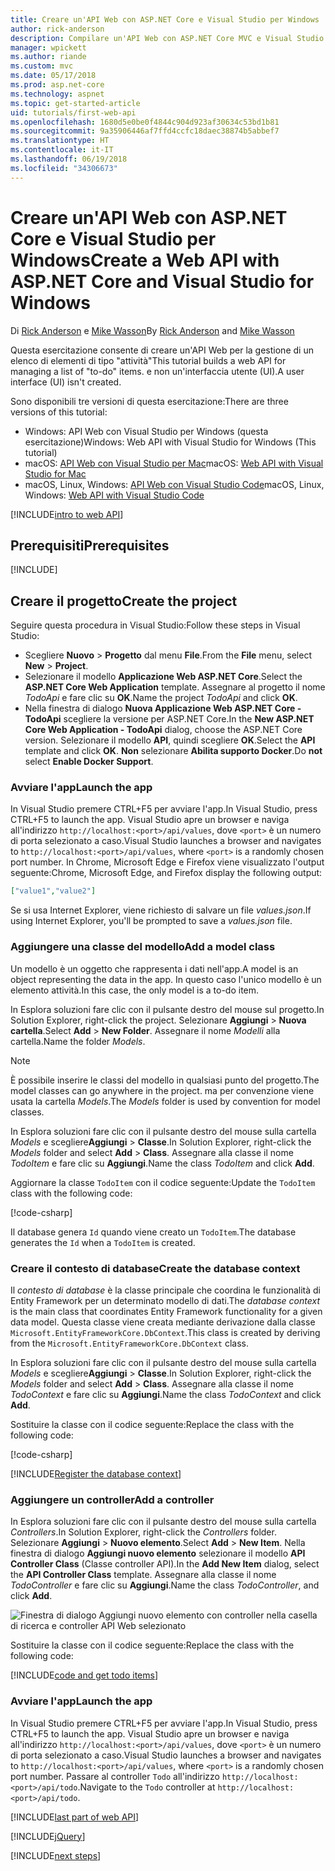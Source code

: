 ```yaml
---
title: Creare un'API Web con ASP.NET Core e Visual Studio per Windows
author: rick-anderson
description: Compilare un'API Web con ASP.NET Core MVC e Visual Studio per Windows
manager: wpickett
ms.author: riande
ms.custom: mvc
ms.date: 05/17/2018
ms.prod: asp.net-core
ms.technology: aspnet
ms.topic: get-started-article
uid: tutorials/first-web-api
ms.openlocfilehash: 1680d5e0be0f4844c904d923af30634c53bd1b81
ms.sourcegitcommit: 9a35906446af7ffd4ccfc18daec38874b5abbef7
ms.translationtype: HT
ms.contentlocale: it-IT
ms.lasthandoff: 06/19/2018
ms.locfileid: "34306673"
---
```

# <a name="create-a-web-api-with-aspnet-core-and-visual-studio-for-windows"></a><span data-ttu-id="d0710-103">Creare un'API Web con ASP.NET Core e Visual Studio per Windows</span><span class="sxs-lookup"><span data-stu-id="d0710-103">Create a Web API with ASP.NET Core and Visual Studio for Windows</span></span>

<span data-ttu-id="d0710-104">Di [Rick Anderson](https://twitter.com/RickAndMSFT) e [Mike Wasson](https://github.com/mikewasson)</span><span class="sxs-lookup"><span data-stu-id="d0710-104">By [Rick Anderson](https://twitter.com/RickAndMSFT) and [Mike Wasson](https://github.com/mikewasson)</span></span>

<span data-ttu-id="d0710-105">Questa esercitazione consente di creare un'API Web per la gestione di un elenco di elementi di tipo "attività"</span><span class="sxs-lookup"><span data-stu-id="d0710-105">This tutorial builds a web API for managing a list of "to-do" items.</span></span> <span data-ttu-id="d0710-106">e non un'interfaccia utente (UI).</span><span class="sxs-lookup"><span data-stu-id="d0710-106">A user interface (UI) isn't created.</span></span>

<span data-ttu-id="d0710-107">Sono disponibili tre versioni di questa esercitazione:</span><span class="sxs-lookup"><span data-stu-id="d0710-107">There are three versions of this tutorial:</span></span>

* <span data-ttu-id="d0710-108">Windows: API Web con Visual Studio per Windows (questa esercitazione)</span><span class="sxs-lookup"><span data-stu-id="d0710-108">Windows: Web API with Visual Studio for Windows (This tutorial)</span></span>
* <span data-ttu-id="d0710-109">macOS: [API Web con Visual Studio per Mac](xref:tutorials/first-web-api-mac)</span><span class="sxs-lookup"><span data-stu-id="d0710-109">macOS: [Web API with Visual Studio for Mac](xref:tutorials/first-web-api-mac)</span></span>
* <span data-ttu-id="d0710-110">macOS, Linux, Windows: [API Web con Visual Studio Code](xref:tutorials/web-api-vsc)</span><span class="sxs-lookup"><span data-stu-id="d0710-110">macOS, Linux, Windows: [Web API with Visual Studio Code](xref:tutorials/web-api-vsc)</span></span>

<!-- WARNING: The code AND images in this doc are used by uid: tutorials/web-api-vsc, tutorials/first-web-api-mac and tutorials/first-web-api. If you change any code/images in this tutorial, update uid: tutorials/web-api-vsc -->

[!INCLUDE[intro to web API](../includes/webApi/intro.md)]

## <a name="prerequisites"></a><span data-ttu-id="d0710-111">Prerequisiti</span><span class="sxs-lookup"><span data-stu-id="d0710-111">Prerequisites</span></span>

[!INCLUDE[](~/includes/net-core-prereqs-windows.md)]

## <a name="create-the-project"></a><span data-ttu-id="d0710-112">Creare il progetto</span><span class="sxs-lookup"><span data-stu-id="d0710-112">Create the project</span></span>

<span data-ttu-id="d0710-113">Seguire questa procedura in Visual Studio:</span><span class="sxs-lookup"><span data-stu-id="d0710-113">Follow these steps in Visual Studio:</span></span>

* <span data-ttu-id="d0710-114">Scegliere **Nuovo** > **Progetto** dal menu **File**.</span><span class="sxs-lookup"><span data-stu-id="d0710-114">From the **File** menu, select **New** > **Project**.</span></span>
* <span data-ttu-id="d0710-115">Selezionare il modello **Applicazione Web ASP.NET Core**.</span><span class="sxs-lookup"><span data-stu-id="d0710-115">Select the **ASP.NET Core Web Application** template.</span></span> <span data-ttu-id="d0710-116">Assegnare al progetto il nome *TodoApi* e fare clic su **OK**.</span><span class="sxs-lookup"><span data-stu-id="d0710-116">Name the project *TodoApi* and click **OK**.</span></span>
* <span data-ttu-id="d0710-117">Nella finestra di dialogo **Nuova Applicazione Web ASP.NET Core - TodoApi** scegliere la versione per ASP.NET Core.</span><span class="sxs-lookup"><span data-stu-id="d0710-117">In the **New ASP.NET Core Web Application - TodoApi** dialog, choose the ASP.NET Core version.</span></span> <span data-ttu-id="d0710-118">Selezionare il modello **API**, quindi scegliere **OK**.</span><span class="sxs-lookup"><span data-stu-id="d0710-118">Select the **API** template and click **OK**.</span></span> <span data-ttu-id="d0710-119">**Non** selezionare **Abilita supporto Docker**.</span><span class="sxs-lookup"><span data-stu-id="d0710-119">Do **not** select **Enable Docker Support**.</span></span>

### <a name="launch-the-app"></a><span data-ttu-id="d0710-120">Avviare l'app</span><span class="sxs-lookup"><span data-stu-id="d0710-120">Launch the app</span></span>

<span data-ttu-id="d0710-121">In Visual Studio premere CTRL+F5 per avviare l'app.</span><span class="sxs-lookup"><span data-stu-id="d0710-121">In Visual Studio, press CTRL+F5 to launch the app.</span></span> <span data-ttu-id="d0710-122">Visual Studio apre un browser e naviga all'indirizzo `http://localhost:<port>/api/values`, dove `<port>` è un numero di porta selezionato a caso.</span><span class="sxs-lookup"><span data-stu-id="d0710-122">Visual Studio launches a browser and navigates to `http://localhost:<port>/api/values`, where `<port>` is a randomly chosen port number.</span></span> <span data-ttu-id="d0710-123">In Chrome, Microsoft Edge e Firefox viene visualizzato l'output seguente:</span><span class="sxs-lookup"><span data-stu-id="d0710-123">Chrome, Microsoft Edge, and Firefox display the following output:</span></span>

```json
["value1","value2"]
```

<span data-ttu-id="d0710-124">Se si usa Internet Explorer, viene richiesto di salvare un file *values.json*.</span><span class="sxs-lookup"><span data-stu-id="d0710-124">If using Internet Explorer, you'll be prompted to save a *values.json* file.</span></span>

### <a name="add-a-model-class"></a><span data-ttu-id="d0710-125">Aggiungere una classe del modello</span><span class="sxs-lookup"><span data-stu-id="d0710-125">Add a model class</span></span>

<span data-ttu-id="d0710-126">Un modello è un oggetto che rappresenta i dati nell'app.</span><span class="sxs-lookup"><span data-stu-id="d0710-126">A model is an object representing the data in the app.</span></span> <span data-ttu-id="d0710-127">In questo caso l'unico modello è un elemento attività.</span><span class="sxs-lookup"><span data-stu-id="d0710-127">In this case, the only model is a to-do item.</span></span>

<span data-ttu-id="d0710-128">In Esplora soluzioni fare clic con il pulsante destro del mouse sul progetto.</span><span class="sxs-lookup"><span data-stu-id="d0710-128">In Solution Explorer, right-click the project.</span></span> <span data-ttu-id="d0710-129">Selezionare **Aggiungi** > **Nuova cartella**.</span><span class="sxs-lookup"><span data-stu-id="d0710-129">Select **Add** > **New Folder**.</span></span> <span data-ttu-id="d0710-130">Assegnare il nome *Modelli* alla cartella.</span><span class="sxs-lookup"><span data-stu-id="d0710-130">Name the folder *Models*.</span></span>

> [!NOTE]
> <span data-ttu-id="d0710-131">È possibile inserire le classi del modello in qualsiasi punto del progetto.</span><span class="sxs-lookup"><span data-stu-id="d0710-131">The model classes can go anywhere in the project.</span></span> <span data-ttu-id="d0710-132">ma per convenzione viene usata la cartella *Models*.</span><span class="sxs-lookup"><span data-stu-id="d0710-132">The *Models* folder is used by convention for model classes.</span></span>

<span data-ttu-id="d0710-133">In Esplora soluzioni fare clic con il pulsante destro del mouse sulla cartella *Models* e scegliere**Aggiungi** > **Classe**.</span><span class="sxs-lookup"><span data-stu-id="d0710-133">In Solution Explorer, right-click the *Models* folder and select **Add** > **Class**.</span></span> <span data-ttu-id="d0710-134">Assegnare alla classe il nome *TodoItem* e fare clic su **Aggiungi**.</span><span class="sxs-lookup"><span data-stu-id="d0710-134">Name the class *TodoItem* and click **Add**.</span></span>

<span data-ttu-id="d0710-135">Aggiornare la classe `TodoItem` con il codice seguente:</span><span class="sxs-lookup"><span data-stu-id="d0710-135">Update the `TodoItem` class with the following code:</span></span>

[!code-csharp[](first-web-api/samples/2.0/TodoApi/Models/TodoItem.cs)]

<span data-ttu-id="d0710-136">Il database genera `Id` quando viene creato un `TodoItem`.</span><span class="sxs-lookup"><span data-stu-id="d0710-136">The database generates the `Id` when a `TodoItem` is created.</span></span>

### <a name="create-the-database-context"></a><span data-ttu-id="d0710-137">Creare il contesto di database</span><span class="sxs-lookup"><span data-stu-id="d0710-137">Create the database context</span></span>

<span data-ttu-id="d0710-138">Il *contesto di database* è la classe principale che coordina le funzionalità di Entity Framework per un determinato modello di dati.</span><span class="sxs-lookup"><span data-stu-id="d0710-138">The *database context* is the main class that coordinates Entity Framework functionality for a given data model.</span></span> <span data-ttu-id="d0710-139">Questa classe viene creata mediante derivazione dalla classe `Microsoft.EntityFrameworkCore.DbContext`.</span><span class="sxs-lookup"><span data-stu-id="d0710-139">This class is created by deriving from the `Microsoft.EntityFrameworkCore.DbContext` class.</span></span>

<span data-ttu-id="d0710-140">In Esplora soluzioni fare clic con il pulsante destro del mouse sulla cartella *Models* e scegliere**Aggiungi** > **Classe**.</span><span class="sxs-lookup"><span data-stu-id="d0710-140">In Solution Explorer, right-click the *Models* folder and select **Add** > **Class**.</span></span> <span data-ttu-id="d0710-141">Assegnare alla classe il nome *TodoContext* e fare clic su **Aggiungi**.</span><span class="sxs-lookup"><span data-stu-id="d0710-141">Name the class *TodoContext* and click **Add**.</span></span>

<span data-ttu-id="d0710-142">Sostituire la classe con il codice seguente:</span><span class="sxs-lookup"><span data-stu-id="d0710-142">Replace the class with the following code:</span></span>

[!code-csharp[](first-web-api/samples/2.0/TodoApi/Models/TodoContext.cs)]

[!INCLUDE[Register the database context](../includes/webApi/register_dbContext.md)]

### <a name="add-a-controller"></a><span data-ttu-id="d0710-143">Aggiungere un controller</span><span class="sxs-lookup"><span data-stu-id="d0710-143">Add a controller</span></span>

<span data-ttu-id="d0710-144">In Esplora soluzioni fare clic con il pulsante destro del mouse sulla cartella *Controllers*.</span><span class="sxs-lookup"><span data-stu-id="d0710-144">In Solution Explorer, right-click the *Controllers* folder.</span></span> <span data-ttu-id="d0710-145">Selezionare **Aggiungi** > **Nuovo elemento**.</span><span class="sxs-lookup"><span data-stu-id="d0710-145">Select **Add** > **New Item**.</span></span> <span data-ttu-id="d0710-146">Nella finestra di dialogo **Aggiungi nuovo elemento** selezionare il modello **API Controller Class** (Classe controller API).</span><span class="sxs-lookup"><span data-stu-id="d0710-146">In the **Add New Item** dialog, select the **API Controller Class** template.</span></span> <span data-ttu-id="d0710-147">Assegnare alla classe il nome *TodoController* e fare clic su **Aggiungi**.</span><span class="sxs-lookup"><span data-stu-id="d0710-147">Name the class *TodoController*, and click **Add**.</span></span>

![Finestra di dialogo Aggiungi nuovo elemento con controller nella casella di ricerca e controller API Web selezionato](first-web-api/_static/new_controller.png)

<span data-ttu-id="d0710-149">Sostituire la classe con il codice seguente:</span><span class="sxs-lookup"><span data-stu-id="d0710-149">Replace the class with the following code:</span></span>

[!INCLUDE[code and get todo items](../includes/webApi/getTodoItems.md)]

### <a name="launch-the-app"></a><span data-ttu-id="d0710-150">Avviare l'app</span><span class="sxs-lookup"><span data-stu-id="d0710-150">Launch the app</span></span>

<span data-ttu-id="d0710-151">In Visual Studio premere CTRL+F5 per avviare l'app.</span><span class="sxs-lookup"><span data-stu-id="d0710-151">In Visual Studio, press CTRL+F5 to launch the app.</span></span> <span data-ttu-id="d0710-152">Visual Studio apre un browser e naviga all'indirizzo `http://localhost:<port>/api/values`, dove `<port>` è un numero di porta selezionato a caso.</span><span class="sxs-lookup"><span data-stu-id="d0710-152">Visual Studio launches a browser and navigates to `http://localhost:<port>/api/values`, where `<port>` is a randomly chosen port number.</span></span> <span data-ttu-id="d0710-153">Passare al controller `Todo` all'indirizzo `http://localhost:<port>/api/todo`.</span><span class="sxs-lookup"><span data-stu-id="d0710-153">Navigate to the `Todo` controller at `http://localhost:<port>/api/todo`.</span></span>

[!INCLUDE[last part of web API](../includes/webApi/end.md)]

[!INCLUDE[jQuery](../includes/webApi/add-jquery.md)]

[!INCLUDE[next steps](../includes/webApi/next.md)]
